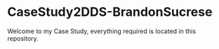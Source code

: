 # CaseStudy2DDS-BrandonSucrese
Welcome to my Case Study, everything required is located in this repository.
